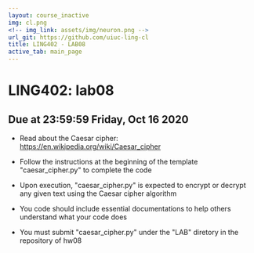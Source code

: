 ```yaml
---
layout: course_inactive
img: cl.png
<!-- img_link: assets/img/neuron.png -->
url_git: https://github.com/uiuc-ling-cl
title: LING402 - LAB08
active_tab: main_page 
---
```


# LING402: lab08
## Due at 23:59:59 Friday, Oct 16 2020

* Read about the Caesar cipher: https://en.wikipedia.org/wiki/Caesar_cipher

* Follow the instructions at the beginning of the template "caesar_cipher.py" to complete the code

* Upon execution, "caesar_cipher.py" is expected to encrypt or decrypt any given text using the Caesar cipher algorithm

* You code should include essential documentations to help others understand what your code does

* You must submit "caesar_cipher.py" under the "LAB" diretory in the repository of hw08
